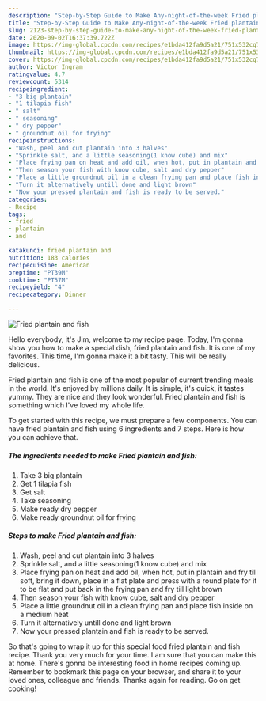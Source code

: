 ```yaml
---
description: "Step-by-Step Guide to Make Any-night-of-the-week Fried plantain and fish"
title: "Step-by-Step Guide to Make Any-night-of-the-week Fried plantain and fish"
slug: 2123-step-by-step-guide-to-make-any-night-of-the-week-fried-plantain-and-fish
date: 2020-09-02T16:37:39.722Z
image: https://img-global.cpcdn.com/recipes/e1bda412fa9d5a21/751x532cq70/fried-plantain-and-fish-recipe-main-photo.jpg
thumbnail: https://img-global.cpcdn.com/recipes/e1bda412fa9d5a21/751x532cq70/fried-plantain-and-fish-recipe-main-photo.jpg
cover: https://img-global.cpcdn.com/recipes/e1bda412fa9d5a21/751x532cq70/fried-plantain-and-fish-recipe-main-photo.jpg
author: Victor Ingram
ratingvalue: 4.7
reviewcount: 5314
recipeingredient:
- "3 big plantain"
- "1 tilapia fish"
- " salt"
- " seasoning"
- " dry pepper"
- " groundnut oil for frying"
recipeinstructions:
- "Wash, peel and cut plantain into 3 halves"
- "Sprinkle salt, and a little seasoning(1 know cube) and mix"
- "Place frying pan on heat and add oil, when hot, put in plantain and fry till soft, bring it down, place in a flat plate and press with a round plate for it to be flat and put back in the frying pan and fry till light brown"
- "Then season your fish with know cube, salt and dry pepper"
- "Place a little groundnut oil in a clean frying pan and place fish inside on a medium heat"
- "Turn it alternatively untill done and light brown"
- "Now your pressed plantain and fish is ready to be served."
categories:
- Recipe
tags:
- fried
- plantain
- and

katakunci: fried plantain and 
nutrition: 183 calories
recipecuisine: American
preptime: "PT39M"
cooktime: "PT57M"
recipeyield: "4"
recipecategory: Dinner

---
```



![Fried plantain and fish](https://img-global.cpcdn.com/recipes/e1bda412fa9d5a21/751x532cq70/fried-plantain-and-fish-recipe-main-photo.jpg)

Hello everybody, it's Jim, welcome to my recipe page. Today, I'm gonna show you how to make a special dish, fried plantain and fish. It is one of my favorites. This time, I'm gonna make it a bit tasty. This will be really delicious.

Fried plantain and fish is one of the most popular of current trending meals in the world. It's enjoyed by millions daily. It is simple, it's quick, it tastes yummy. They are nice and they look wonderful. Fried plantain and fish is something which I've loved my whole life.




To get started with this recipe, we must prepare a few components. You can have fried plantain and fish using 6 ingredients and 7 steps. Here is how you can achieve that.

<!--inarticleads1-->

##### The ingredients needed to make Fried plantain and fish:

1. Take 3 big plantain
1. Get 1 tilapia fish
1. Get  salt
1. Take  seasoning
1. Make ready  dry pepper
1. Make ready  groundnut oil for frying




<!--inarticleads2-->

##### Steps to make Fried plantain and fish:

1. Wash, peel and cut plantain into 3 halves
1. Sprinkle salt, and a little seasoning(1 know cube) and mix
1. Place frying pan on heat and add oil, when hot, put in plantain and fry till soft, bring it down, place in a flat plate and press with a round plate for it to be flat and put back in the frying pan and fry till light brown
1. Then season your fish with know cube, salt and dry pepper
1. Place a little groundnut oil in a clean frying pan and place fish inside on a medium heat
1. Turn it alternatively untill done and light brown
1. Now your pressed plantain and fish is ready to be served.




So that's going to wrap it up for this special food fried plantain and fish recipe. Thank you very much for your time. I am sure that you can make this at home. There's gonna be interesting food in home recipes coming up. Remember to bookmark this page on your browser, and share it to your loved ones, colleague and friends. Thanks again for reading. Go on get cooking!
